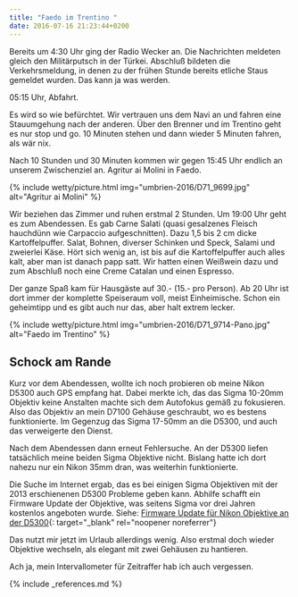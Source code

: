 ```yaml
---
title: "Faedo im Trentino "
date: 2016-07-16 21:23:44+0200
---
```

Bereits um 4:30 Uhr ging der Radio Wecker an. Die Nachrichten meldeten gleich den Militärputsch in der Türkei. Abschluß bildeten die Verkehrsmeldung, in denen zu der frühen Stunde bereits etliche Staus gemeldet wurden. Das kann ja was werden.

05:15 Uhr, Abfahrt.

Es wird so wie befürchtet. Wir vertrauen uns dem Navi an und fahren eine Stauumgehung nach der anderen. Über den Brenner und im Trentino geht es nur stop und go. 10 Minuten stehen und dann wieder 5 Minuten fahren, als wär nix.

Nach 10 Stunden und 30 Minuten kommen wir gegen 15:45 Uhr endlich an unserem Zwischenziel an. Agritur ai Molini in Faedo.

{% include wetty/picture.html img="umbrien-2016/D71_9699.jpg" alt="Agritur ai Molini" %}

Wir beziehen das Zimmer und ruhen erstmal 2 Stunden. Um 19:00 Uhr geht es zum Abendessen. Es gab Carne Salati (quasi gesalzenes Fleisch hauchdünn wie Carpaccio aufgeschnitten). Dazu 1,5 bis 2 cm dicke Kartoffelpuffer. Salat, Bohnen, diverser Schinken und Speck, Salami und zweierlei Käse. Hört sich wenig an, ist bis auf die Kartoffelpuffer auch alles kalt, aber man ist danach papp satt. Wir hatten einen Weißwein dazu und zum Abschluß noch eine Creme Catalan und einen Espresso.

Der ganze Spaß kam für Hausgäste auf 30.- (15.- pro Person). Ab 20 Uhr ist dort immer der komplette Speiseraum voll, meist Einheimische. Schon ein geheimtipp und es gibt auch nur das, aber halt extrem lecker.

{% include wetty/picture.html img="umbrien-2016/D71_9714-Pano.jpg" alt="Faedo im Trentino" %}

## Schock am Rande
Kurz vor dem Abendessen, wollte ich noch probieren ob meine Nikon D5300 auch GPS empfang hat. Dabei merkte ich, das das Sigma 10-20mm Objektiv keine Anstalten machte sich dem Autofokus gemäß zu fokusieren. Also das Objektiv an mein D7100 Gehäuse geschraubt, wo es bestens funktionierte. Im Gegenzug das Sigma 17-50mm an die D5300, und auch das verweigerte den Dienst.

Nach dem Abendessen dann erneut Fehlersuche. An der D5300 liefen tatsächlich meine beiden Sigma Objektive nicht. Bislang hatte ich dort nahezu nur ein Nikon 35mm dran, was weiterhin funktionierte.

Die Suche im Internet ergab, das es bei einigen Sigma Objektiven mit der 2013 erschienenen D5300 Probleme geben kann. Abhilfe schafft ein Firmware Update der Objektive, was seitens Sigma vor drei Jahren kostenlos angeboten wurde. Siehe: [Firmware Update für Nikon Objektive an der D5300](https://www.sigma-foto.de/service/servicehinweise/aktuelle-serviceinfos/firmware-update-fuer-nikon-objektive-an-der-d5300/){: target="_blank" rel="noopener noreferrer"}

Das nutzt mir jetzt im Urlaub allerdings wenig. Also erstmal doch wieder Objektive wechseln, als elegant mit zwei Gehäusen zu hantieren.

Ach ja, mein Intervallometer für Zeitraffer hab ich auch vergessen.

{% include _references.md %}
